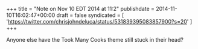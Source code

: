 +++
title = "Note on Nov 10 EDT 2014 at 11:2"
publishdate = 2014-11-10T16:02:47+00:00
draft = false
syndicated = [ 'https://twitter.com/chrisjohndeluca/status/531839395083857900?s=20' ]
+++

Anyone else have the Took Many Cooks theme still stuck in their head?
